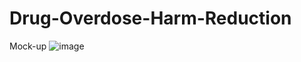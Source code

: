 # Drug-Overdose-Harm-Reduction

Mock-up
![image](https://github.com/user-attachments/assets/926b3af8-254a-4e4c-8d88-b2052482d902)

